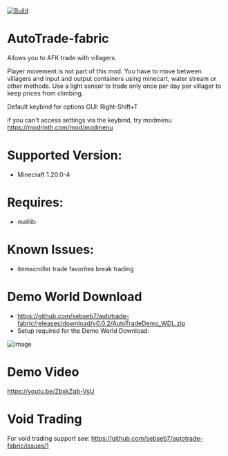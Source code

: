 [![Build](https://github.com/sebseb7/autotrade-fabric/actions/workflows/build.yml/badge.svg)](https://github.com/sebseb7/autotrade-fabric/actions/workflows/build.yml)

# AutoTrade-fabric

Allows you to AFK trade with villagers.

Player movement is not part of this mod. You have to move between villagers and input and output containers using minecart, water stream or other methods. Use a light sensor to trade only once per day per villager to keep prices from climbing.

Default keybind for options GUI: Right-Shift+T

if you can't access settings via the keybind, try modmenu https://modrinth.com/mod/modmenu

# Supported Version:

- Minecraft 1.20.0-4

# Requires:

- malilib 

# Known Issues:

- itemscroller trade favorites break trading

# Demo World Download

- https://github.com/sebseb7/autotrade-fabric/releases/download/v0.0.2/AutoTradeDemo_WDL.zip
- Setup required for the Demo World Download:

![image](https://github.com/sebseb7/autotrade-fabric/assets/677956/486c76e0-6c17-4cd9-8ca4-c0eaab71e7cc)

# Demo Video

https://youtu.be/ZbxkZqb-VsU

# Void Trading

For void trading support see: https://github.com/sebseb7/autotrade-fabric/issues/1
